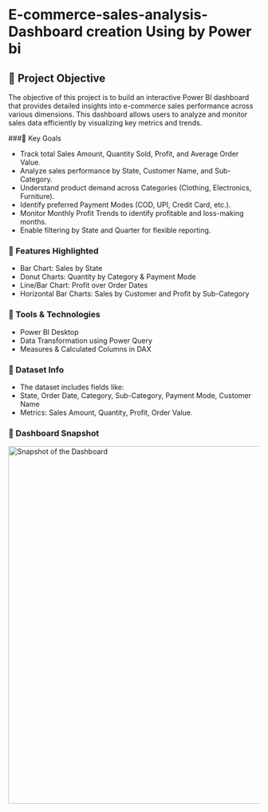 # E-commerce-sales-analysis-Dashboard creation Using by Power bi
## 📝 Project Objective
The objective of this project is to build an interactive Power BI dashboard that provides detailed insights into e-commerce sales performance across various dimensions. This dashboard allows users to analyze and monitor sales data efficiently by visualizing key metrics and trends.

###🎯 Key Goals
- Track total Sales Amount, Quantity Sold, Profit, and Average Order Value.
- Analyze sales performance by State, Customer Name, and Sub-Category.
- Understand product demand across Categories (Clothing, Electronics, Furniture).
- Identify preferred Payment Modes (COD, UPI, Credit Card, etc.).
- Monitor Monthly Profit Trends to identify profitable and loss-making months.
- Enable filtering by State and Quarter for flexible reporting.

### 📌 Features Highlighted
- Bar Chart: Sales by State
- Donut Charts: Quantity by Category & Payment Mode
- Line/Bar Chart: Profit over Order Dates
- Horizontal Bar Charts: Sales by Customer and Profit by Sub-Category

### 🧰 Tools & Technologies
- Power BI Desktop
- Data Transformation using Power Query
- Measures & Calculated Columns in DAX

### 📁 Dataset Info
- The dataset includes fields like:
- State, Order Date, Category, Sub-Category, Payment Mode, Customer Name
- Metrics: Sales Amount, Quantity, Profit, Order Value.

### 📸 Dashboard Snapshot
<img width="1270" height="716" alt="Snapshot of the Dashboard" src="https://github.com/user-attachments/assets/f283f262-2350-4b2e-be91-d6600aa7bd7c" />


